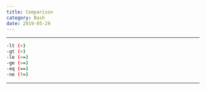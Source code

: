 ```yaml
---
title: Comparison
category: Bash
date: 2019-05-29
---
```


-----

```bash
-lt (<)
-gt (>)
-le (<=)
-ge (>=)
-eq (==)
-ne (!=)
```

-----
